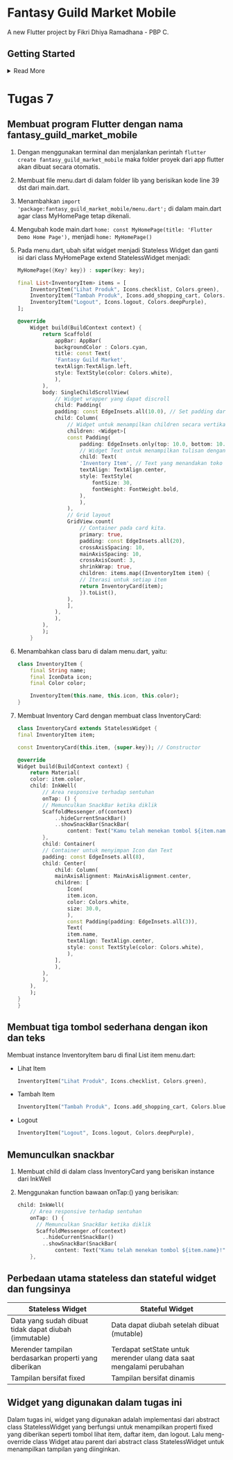 # Fantasy Guild Market Mobile

A new Flutter project by Fikri Dhiya Ramadhana - PBP C.

## Getting Started
<details>
<summary>Read More</summary>
This project is a starting point for a Flutter application.

A few resources to get you started if this is your first Flutter project:

- [Lab: Write your first Flutter app](https://docs.flutter.dev/get-started/codelab)
- [Cookbook: Useful Flutter samples](https://docs.flutter.dev/cookbook)

For help getting started with Flutter development, view the
[online documentation](https://docs.flutter.dev/), which offers tutorials,
samples, guidance on mobile development, and a full API reference.
</details>

# Tugas 7
## Membuat program Flutter dengan nama fantasy_guild_market_mobile
1. Dengan menggunakan terminal dan menjalankan perintah `flutter create fantasy_guild_market_mobile` maka folder proyek dari app flutter akan dibuat secara otomatis. 

2. Membuat file menu.dart di dalam folder lib yang berisikan kode line 39 dst dari main.dart. 

3. Menambahkan `import 'package:fantasy_guild_market_mobile/menu.dart';` di dalam main.dart agar class MyHomePage tetap dikenali.

4. Mengubah kode main.dart `home: const MyHomePage(title: 'Flutter Demo Home Page'),` menjadi `home: MyHomePage()`

5. Pada menu.dart, ubah sifat widget menjadi Stateless Widget dan ganti isi dari class MyHomePage extend StatelessWidget menjadi:
    ```dart
    MyHomePage({Key? key}) : super(key: key);

    final List<InventoryItem> items = [
        InventoryItem("Lihat Produk", Icons.checklist, Colors.green),
        InventoryItem("Tambah Produk", Icons.add_shopping_cart, Colors.blueGrey),
        InventoryItem("Logout", Icons.logout, Colors.deepPurple),
    ];
    
    @override
        Widget build(BuildContext context) {
            return Scaffold(
                appBar: AppBar(
                backgroundColor : Colors.cyan,
                title: const Text(
                'Fantasy Guild Market',
                textAlign:TextAlign.left,
                style: TextStyle(color: Colors.white),
                ),
            ),
            body: SingleChildScrollView(
                // Widget wrapper yang dapat discroll
                child: Padding(
                padding: const EdgeInsets.all(10.0), // Set padding dari halaman
                child: Column(
                    // Widget untuk menampilkan children secara vertikal
                    children: <Widget>[
                    const Padding(
                        padding: EdgeInsets.only(top: 10.0, bottom: 10.0),
                        // Widget Text untuk menampilkan tulisan dengan alignment center dan style yang sesuai
                        child: Text(
                        'Inventory Item', // Text yang menandakan toko
                        textAlign: TextAlign.center,
                        style: TextStyle(
                            fontSize: 30,
                            fontWeight: FontWeight.bold,
                        ),
                        ),
                    ),
                    // Grid layout
                    GridView.count(
                        // Container pada card kita.
                        primary: true,
                        padding: const EdgeInsets.all(20),
                        crossAxisSpacing: 10,
                        mainAxisSpacing: 10,
                        crossAxisCount: 3,
                        shrinkWrap: true,
                        children: items.map((InventoryItem item) {
                        // Iterasi untuk setiap item
                        return InventoryCard(item);
                        }).toList(),
                    ),
                    ],
                ),
                ),
            ),
            );
        }
    ```

6. Menambahkan class baru di dalam menu.dart, yaitu:
    ```dart
    class InventoryItem {
        final String name;
        final IconData icon;
        final Color color;

        InventoryItem(this.name, this.icon, this.color);
    }
    ```

7. Membuat Inventory Card dengan membuat class InventoryCard:
    ``` dart
    class InventoryCard extends StatelessWidget {
    final InventoryItem item;

    const InventoryCard(this.item, {super.key}); // Constructor

    @override
    Widget build(BuildContext context) {
        return Material(
        color: item.color,
        child: InkWell(
            // Area responsive terhadap sentuhan
            onTap: () {
            // Memunculkan SnackBar ketika diklik
            ScaffoldMessenger.of(context)
                ..hideCurrentSnackBar()
                ..showSnackBar(SnackBar(
                    content: Text("Kamu telah menekan tombol ${item.name}!")));
            },
            child: Container(
            // Container untuk menyimpan Icon dan Text
            padding: const EdgeInsets.all(8),
            child: Center(
                child: Column(
                mainAxisAlignment: MainAxisAlignment.center,
                children: [
                    Icon(
                    item.icon,
                    color: Colors.white,
                    size: 30.0,
                    ),
                    const Padding(padding: EdgeInsets.all(3)),
                    Text(
                    item.name,
                    textAlign: TextAlign.center,
                    style: const TextStyle(color: Colors.white),
                    ),
                ],
                ),
            ),
            ),
        ),
        );
    }
    }
    ```

## Membuat tiga tombol sederhana dengan ikon dan teks
Membuat instance InventoryItem baru di final List item menu.dart:
* Lihat Item 
    ```dart
    InventoryItem("Lihat Produk", Icons.checklist, Colors.green),
    ```
* Tambah Item
    ```dart
    InventoryItem("Tambah Produk", Icons.add_shopping_cart, Colors.blueGrey),
    ```
* Logout
    ```dart
    InventoryItem("Logout", Icons.logout, Colors.deepPurple),
    ```

## Memunculkan snackbar
1. Membuat child di dalam class InventoryCard yang berisikan instance dari InkWell

2. Menggunakan function bawaan onTap:() yang berisikan: 
    ```dart
    child: InkWell(
        // Area responsive terhadap sentuhan
        onTap: () {
          // Memunculkan SnackBar ketika diklik
          ScaffoldMessenger.of(context)
            ..hideCurrentSnackBar()
            ..showSnackBar(SnackBar(
                content: Text("Kamu telah menekan tombol ${item.name}!")));
        },
    ```

## Perbedaan utama stateless dan stateful widget dan fungsinya
| Stateless Widget | Stateful Widget |
| ------------- | ------------- |
| Data yang sudah dibuat tidak dapat diubah (immutable) | Data dapat diubah setelah dibuat (mutable) |
| Merender tampilan berdasarkan properti yang diberikan | Terdapat setState untuk merender ulang data saat mengalami perubahan |
| Tampilan bersifat fixed | Tampilan bersifat dinamis |

## Widget yang digunakan dalam tugas ini
Dalam tugas ini, widget yang digunakan adalah implementasi dari abstract class StatelessWidget yang berfungsi untuk menampilkan properti fixed yang diberikan seperti tombol lihat item, daftar item, dan logout. Lalu meng-override class Widget atau parent dari abstract class StatelessWidget untuk menampilkan tampilan yang diinginkan.